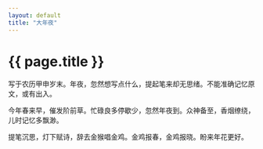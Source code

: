 ```yaml
---
layout: default
title: "大年夜"
---
```


# {{ page.title }}

写于农历甲申岁末。年夜，忽然想写点什么，提起笔来却无思绪。不能准确记忆原文，或有出入。


今年春来早，催发阶前草。忙碌良多停歇少，忽然年夜到。众神备至，香烟缭绕，儿时记忆多飘渺。

提笔沉思，灯下赋诗，辞去金猴唱金鸡。金鸡报春，金鸡报晓。盼来年花更好。
